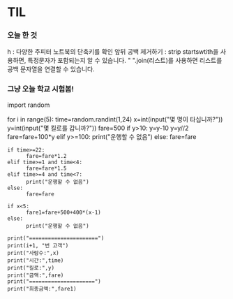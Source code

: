# TIL

### 오늘 한 것 

h : 다양한 주피터 노트북의 단축키를 확인
앞뒤 공백 제거하기 : strip
startswtith을 사용하면, 특정문자가 포함되는지 알 수 있습니다.
" ".join(리스트)를 사용하면 리스트를 공백 문자열을 연결할 수 있습니다.


### 그냥 오늘 학교 시험봄!

import random

for i in range(5):
    time=random.randint(1,24)
    x=int(input("몇 명이 타십니까?"))
    y=int(input("몇 킬로를 갑니까?"))
    fare=500
    if y>10:
          y=y-10
          y=y//2
          fare=fare+100*y
    elif y>=100:
          print("운행할 수 없음")
    else: 
          fare=fare
    
    if time>=22:
          fare=fare*1.2
    elif time>=1 and time<4:
          fare=fare*1.5
    elif time>=4 and time<7:
          print("운행할 수 없음")
    else: 
          fare=fare
    
    if x<5:
          fare1=fare+500+400*(x-1)
    else:
          print("운행할 수 없음")
          
    print("======================")
    print(i+1, "번 고객")
    print("사람수:",x)
    print("시간:",time)
    print("킬로:",y)
    print("금액:",fare)
    print("=====================")
    print("최종금액:",fare1)
